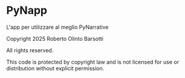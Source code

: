# PyNapp
L'app per utilizzare al meglio PyNarrative 

Copyright 2025 Roberto Olinto Barsotti
        
All rights reserved.
        
This code is protected by copyright law and is not licensed for use or distribution without explicit permission.

